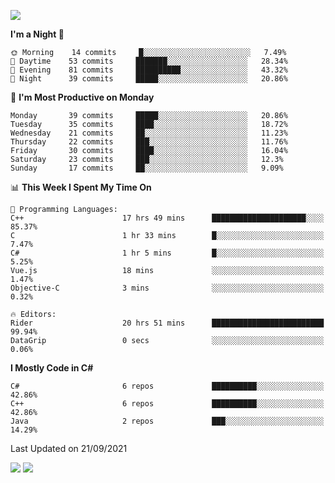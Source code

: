 ![](https://komarev.com/ghpvc/?username=lilpidgey&color=red)
<!--START_SECTION:waka-->
**I'm a Night 🦉** 

```text
🌞 Morning    14 commits     █░░░░░░░░░░░░░░░░░░░░░░░░   7.49% 
🌆 Daytime    53 commits     ███████░░░░░░░░░░░░░░░░░░   28.34% 
🌃 Evening    81 commits     ██████████░░░░░░░░░░░░░░░   43.32% 
🌙 Night      39 commits     █████░░░░░░░░░░░░░░░░░░░░   20.86%

```
📅 **I'm Most Productive on Monday** 

```text
Monday       39 commits     █████░░░░░░░░░░░░░░░░░░░░   20.86% 
Tuesday      35 commits     ████░░░░░░░░░░░░░░░░░░░░░   18.72% 
Wednesday    21 commits     ██░░░░░░░░░░░░░░░░░░░░░░░   11.23% 
Thursday     22 commits     ███░░░░░░░░░░░░░░░░░░░░░░   11.76% 
Friday       30 commits     ████░░░░░░░░░░░░░░░░░░░░░   16.04% 
Saturday     23 commits     ███░░░░░░░░░░░░░░░░░░░░░░   12.3% 
Sunday       17 commits     ██░░░░░░░░░░░░░░░░░░░░░░░   9.09%

```


📊 **This Week I Spent My Time On** 

```text
💬 Programming Languages: 
C++                      17 hrs 49 mins      █████████████████████░░░░   85.37% 
C                        1 hr 33 mins        █░░░░░░░░░░░░░░░░░░░░░░░░   7.47% 
C#                       1 hr 5 mins         █░░░░░░░░░░░░░░░░░░░░░░░░   5.25% 
Vue.js                   18 mins             ░░░░░░░░░░░░░░░░░░░░░░░░░   1.47% 
Objective-C              3 mins              ░░░░░░░░░░░░░░░░░░░░░░░░░   0.32%

🔥 Editors: 
Rider                    20 hrs 51 mins      █████████████████████████   99.94% 
DataGrip                 0 secs              ░░░░░░░░░░░░░░░░░░░░░░░░░   0.06%

```

**I Mostly Code in C#** 

```text
C#                       6 repos             ██████████░░░░░░░░░░░░░░░   42.86% 
C++                      6 repos             ██████████░░░░░░░░░░░░░░░   42.86% 
Java                     2 repos             ███░░░░░░░░░░░░░░░░░░░░░░   14.29%

```



 Last Updated on 21/09/2021
<!--END_SECTION:waka-->
![](https://hit.yhype.me/github/profile?user_id=42968544)
![](https://komarev.com/ghpvc/?lilpidgey)

